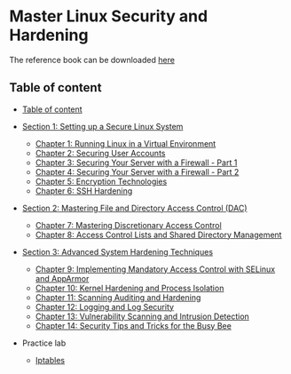 # Master Linux Security and Hardening

The reference book can be downloaded [here](/Reference/Linux-Security.rar)

## Table of content
 
 - [Table of content](#table-of-content)
 - [Section 1: Setting up a Secure Linux System](/Linux-Internal/Section-1-Setting-up-a-Secure-Linux-Syste/README.md)
    - [Chapter 1: Running Linux in a Virtual Environment](/Linux-Internal/Section-1-Setting-up-a-Secure-Linux-Syste/Chapter-1-Running-Linux-in-a-Virtual-Environment.md)
    - [Chapter 2: Securing User Accounts](/Linux-Internal/Section-1-Setting-up-a-Secure-Linux-Syste/Chapter-2-Securing-User-Accounts.md)
    - [Chapter 3: Securing Your Server with a Firewall - Part 1](/Linux-Internal/Section-1-Setting-up-a-Secure-Linux-Syste/Chapter-3-Securing-Your-Server-with-a-Firewall-Part-1.md)
    - [Chapter 4: Securing Your Server with a Firewall - Part 2](/Linux-Internal/Section-1-Setting-up-a-Secure-Linux-Syste/Chapter-4-Securing-Your-Server-with-a-Firewall-Part%202.md)
    - [Chapter 5: Encryption Technologies](/Linux-Internal/Section-1-Setting-up-a-Secure-Linux-Syste/Chapter-5-Encryption-Technologies.md)
    - [Chapter 6: SSH Hardening](/Linux-Internal/Section-1-Setting-up-a-Secure-Linux-Syste/Chapter-6-SSH-Hardening.md)

 - [Section 2: Mastering File and Directory Access Control (DAC)](/Linux-Internal/Section-2-Mastering-File-and-Directory-Access-Control-(DAC)/README.md)
    - [Chapter 7: Mastering Discretionary Access Control](/Linux-Internal/Section-2-Mastering-File-and-Directory-Access-Control-(DAC)/Chapter-7-Mastering-Discretionary-Access-Control.md)
    - [Chapter 8: Access Control Lists and Shared Directory Management](/Linux-Internal/Section-2-Mastering-File-and-Directory-Access-Control-(DAC)/Chapter-8-Access-Control-Lists-and-Shared-Directory-Management.md)

 - [Section 3: Advanced System Hardening Techniques](/Linux-Internal/Section-3-Advanced-System-Hardening-Techniques/README.md)
     - [Chapter 9: Implementing Mandatory Access Control with SELinux and AppArmor](/Linux-Internal/Section-3-Advanced-System-Hardening-Techniques/Chapter-9-Implementing-Mandatory-Access-Control-with-SELinux-and-AppArmor.md)
     - [Chapter 10: Kernel Hardening and Process Isolation](/Linux-Internal/Section-3-Advanced-System-Hardening-Techniques/Chapter-10-Kernel-Hardening-and-Process-Isolation.md)
     - [Chapter 11: Scanning Auditing and Hardening](/Linux-Internal/Section-3-Advanced-System-Hardening-Techniques/Chapter-11-Scanning-Auditing-and-Hardening.md)
     - [Chapter 12: Logging and Log Security](/Linux-Internal/Section-3-Advanced-System-Hardening-Techniques/Chapter-12-Logging-and-Log-Security.md)
     - [Chapter 13: Vulnerability Scanning and Intrusion Detection](/Linux-Internal/Section-3-Advanced-System-Hardening-Techniques/Chapter-13-Vulnerability-Scanning-and-Intrusion-Detection.md)
     - [Chapter 14: Security Tips and Tricks for the Busy Bee](/Linux-Internal/Section-3-Advanced-System-Hardening-Techniques/Chapter-14-Security-Tips-and-Tricks-for-the-Busy-Bee.md)

 - Practice lab
    - [Iptables](/Linux-Internal/Labs/Iptables.md) 